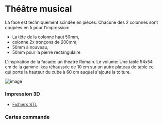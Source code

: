 # Théâtre musical

La face est techniquement scindée en pièces.
Chacune des 2 colonnes sont coupées en 5 pour l'impression:
 * La tête de la colonne haut 50mm,
 * colonne 2x tronçons de 200mm,
 * 50mm à nouveau,
 * 50mm pour la pierre rectangulaire

L'inspiration de la facade: un théatre Romain. Le volume: Une table 54x54 cm de la gamme Ikea réhaussée de 10 cm sur un autre plateau de table ce qui porte la hauteur du cube à 60 cm auquel s'ajoute la toiture.

![image](https://github.com/La-Bricole-numerique-Avrille/Theatre-musical/assets/938089/9f52a9e5-143b-4a28-bd05-06afc4117977)

### Impression 3D

 * [Fichiers STL](https://github.com/La-Bricole-numerique-Avrille/Theatre-musical/blob/main/stl/README.md)

### Cartes commande
